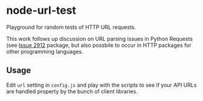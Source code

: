 # node-url-test

Playground for random tests of HTTP URL requests.

This work follows up discussion on URL parsing issues in Python Requests
(see [Issue 2912](https://github.com/kennethreitz/requests/issues/2912) 
package, but also possbile to occur in HTTP packages for other
programming languages.

## Usage

Edit `url` setting in `config.js` and play with the scripts to see
if your API URLs are handled property by the bunch of client libraries.
